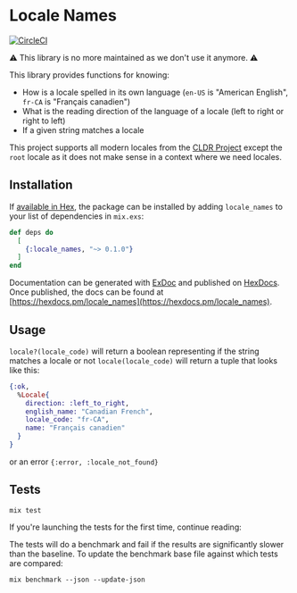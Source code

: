 # Locale Names

[![CircleCI](https://circleci.com/gh/fewlinesco/locale_names.svg?style=svg)](https://circleci.com/gh/fewlinesco/locale_names)

:warning: This library is no more maintained as we don't use it anymore. :warning:

This library provides functions for knowing:

- How is a locale spelled in its own language (`en-US` is "American English", `fr-CA` is "Français canadien")
- What is the reading direction of the language of a locale (left to right or right to left)
- If a given string matches a locale

This project supports all modern locales from the [CLDR Project](https://github.com/unicode-cldr/cldr-core/blob/master/availableLocales.json) except the `root` locale as it does not make sense in a context where we need locales.

## Installation

If [available in Hex](https://hex.pm/docs/publish), the package can be installed
by adding `locale_names` to your list of dependencies in `mix.exs`:

```elixir
def deps do
  [
    {:locale_names, "~> 0.1.0"}
  ]
end
```

Documentation can be generated with [ExDoc](https://github.com/elixir-lang/ex_doc)
and published on [HexDocs](https://hexdocs.pm). Once published, the docs can
be found at [https://hexdocs.pm/locale_names](https://hexdocs.pm/locale_names).

## Usage

`locale?(locale_code)` will return a boolean representing if the string matches a locale or not
`locale(locale_code)` will return a tuple that looks like this:

```elixir
{:ok,
  %Locale{
    direction: :left_to_right,
    english_name: "Canadian French",
    locale_code: "fr-CA",
    name: "Français canadien"
  }
}
```

or an error `{:error, :locale_not_found}`

## Tests

```
mix test
```

If you're launching the tests for the first time, continue reading:

The tests will do a benchmark and fail if the results are significantly slower than the baseline.
To update the benchmark base file against which tests are compared:

```
mix benchmark --json --update-json
```
